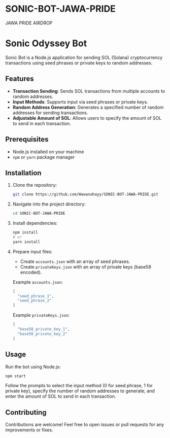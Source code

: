 # SONIC-BOT-JAWA-PRIDE
JAWA PRIDE AIRDROP

# Sonic Odyssey Bot

Sonic Bot is a Node.js application for sending SOL (Solana) cryptocurrency transactions using seed phrases or private keys to random addresses.

## Features

- **Transaction Sending**: Sends SOL transactions from multiple accounts to random addresses.
- **Input Methods**: Supports input via seed phrases or private keys.
- **Random Address Generation**: Generates a specified number of random addresses for sending transactions.
- **Adjustable Amount of SOL**: Allows users to specify the amount of SOL to send in each transaction.

## Prerequisites

- Node.js installed on your machine
- `npm` or `yarn` package manager

## Installation

1. Clone the repository:

   ```bash
   git clone https://github.com/Wawanahayy/SONIC-BOT-JAWA-PRIDE.git
   ```

2. Navigate into the project directory:

   ```bash
   cd SONIC-BOT-JAWA-PRIDE
   ```

3. Install dependencies:

   ```bash
   npm install
   # or
   yarn install
   ```

4. Prepare input files:

   - Create `accounts.json` with an array of seed phrases.
   - Create `privateKeys.json` with an array of private keys (base58 encoded).

   Example `accounts.json`:
   ```json
   [
     "seed_phrase_1",
     "seed_phrase_2"
   ]
   ```

   Example `privateKeys.json`:
   ```json
   [
     "base58_private_key_1",
     "base58_private_key_2"
   ]
   ```

## Usage

Run the bot using Node.js:

```bash
npm start
```

Follow the prompts to select the input method (0 for seed phrase, 1 for private key), specify the number of random addresses to generate, and enter the amount of SOL to send in each transaction.

## Contributing

Contributions are welcome! Feel free to open issues or pull requests for any improvements or fixes.
